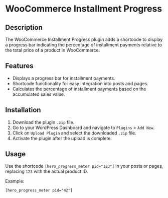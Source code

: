 # WooCommerce Installment Progress

## Description
The WooCommerce Installment Progress plugin adds a shortcode to display a progress bar indicating the percentage of installment payments relative to the total price of a product in WooCommerce.

## Features
- Displays a progress bar for installment payments.
- Shortcode functionality for easy integration into posts and pages.
- Calculates the percentage of installment payments based on the accumulated sales value.

## Installation
1. Download the plugin `.zip` file.
2. Go to your WordPress Dashboard and navigate to `Plugins` > `Add New`.
3. Click on `Upload Plugin` and select the downloaded `.zip` file.
4. Activate the plugin after the upload is complete.

## Usage
Use the shortcode `[hero_progress_meter pid="123"]` in your posts or pages, replacing `123` with the actual product ID.

Example:
```html
[hero_progress_meter pid="42"]
